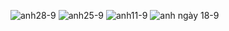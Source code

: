 ![anh28-9](https://github.com/user-attachments/assets/ac344706-3454-4c62-a4ae-03d0a7a56130)
![anh25-9](https://github.com/user-attachments/assets/8821a2ac-7d56-43b1-9e56-6fe471bc4955)
![anh11-9](https://github.com/user-attachments/assets/7eb24830-5506-4e90-9722-e10fd4ccac5d)
![anh ngày 18-9](https://github.com/user-attachments/assets/b58e7166-8714-4a31-9214-2410066eabd3)
